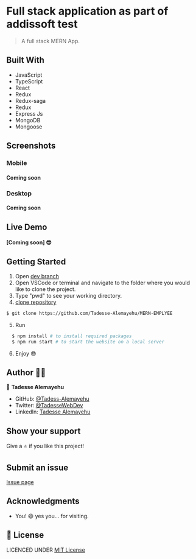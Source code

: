 # Full stack application as part of addissoft test

> A full stack MERN App.

## Built With

- JavaScript
- TypeScript
- React
- Redux
- Redux-saga
- Redux
- Express Js
- MongoDB
- Mongoose

## Screenshots

### Mobile

#### Coming soon

### Desktop

#### Coming soon

## Live Demo

#### [Coming soon] 😎

## Getting Started

1. Open [dev branch](https://github.com/Tadesse-Alemayehu/MERN-EMPLYEE)
2. Open VSCode or terminal and navigate to the folder where you would like to clone the project.
3. Type "pwd" to see your working directory.
4. [clone repository](https://github.com/Tadesse-Alemayehu/MERN-EMPLYEE)

```bash
$ git clone https://github.com/Tadesse-Alemayehu/MERN-EMPLYEE
```

5. Run

```bash
  $ npm install # to install required packages
  $ npm run start # to start the website on a local server
```

6. Enjoy 😎

## Author 👱‍♂️

👤 **Tadesse Alemayehu**

- GitHub: [@Tadess-Alemayehu](https://github.com/Tadesse-Alemayehu)
- Twitter: [@TadesseWebDev](https://twitter.com/TadesseWebDev)
- LinkedIn: [Tadesse Alemayehu](https://www.linkedin.com/in/tadesse-alemayehu-60141a221/)

## Show your support

Give a ⭐️ if you like this project!

## Submit an issue

[Issue page](https://github.com/Tadesse-Alemayehu/MERN-EMPLYEE/issues)

## Acknowledgments

- You! 😄 yes you... for visiting.

## 📝 License

LICENCED UNDER [MIT License](LICENSE)
